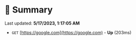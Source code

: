 # 📖 Summary
Last updated: **5/17/2023, 1:17:05 AM**

- `GET` [https://google.com](https://google.com) - **Up** (203ms)
